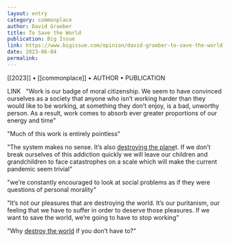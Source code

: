 ```yaml
---
layout: entry
category: commonplace
author: David Graeber
title: To Save the World
publication: Big Issue
link: https://www.bigissue.com/opinion/david-graeber-to-save-the-world-were-going-to-have-to-stop-working/
date: 2023-06-04
permalink:
---
```


[[2023]] • [[commonplace]] • AUTHOR • PUBLICATION

LINK
 
"Work is our badge of moral citizenship. We seem to have convinced ourselves as a society that anyone who isn’t working harder than they would like to be working, at something they don’t enjoy, is a bad, unworthy person. As a result, work comes to absorb ever greater proportions of our energy and time"

"Much of this work is entirely pointless"

"The system makes no sense. It’s also [destroying the plane](https://wordpress.bigissue.com/opinion/climate-concern-is-distinctly-unremarkable-why-is-not-more-being-done/)t. If we don’t break ourselves of this addiction quickly we will leave our children and grandchildren to face catastrophes on a scale which will make the current pandemic seem trivial"

"we’re constantly encouraged to look at social problems as if they were questions of personal morality"

"It’s not our pleasures that are destroying the world. It’s our puritanism, our feeling that we have to suffer in order to deserve those pleasures. If we want to save the world, we’re going to have to stop working"

"Why [destroy the world](https://wordpress.bigissue.com/latest/when-it-comes-to-climate-the-future-generations-pledge-is-the-only-way/) if you don’t have to?"
